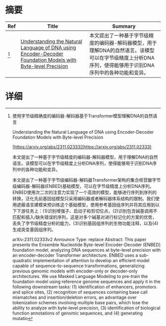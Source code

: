 # 摘要

| Ref | Title | Summary |
| --- | --- | --- |
| [^1] | [Understanding the Natural Language of DNA using Encoder-Decoder Foundation Models with Byte-level Precision](https://arxiv.org/abs/2311.02333) | 本文提出了一种基于字节级精度的编码器-解码器模型，用于理解DNA的自然语言。该模型可以在字节级精度上分析DNA序列，使得能够用于识别DNA序列中的各种功能和变异。 |

# 详细

[^1]: 使用字节级精确度的编码器-解码器基于Transformer模型理解DNA的自然语言

    Understanding the Natural Language of DNA using Encoder-Decoder Foundation Models with Byte-level Precision

    [https://arxiv.org/abs/2311.02333](https://arxiv.org/abs/2311.02333)

    本文提出了一种基于字节级精度的编码器-解码器模型，用于理解DNA的自然语言。该模型可以在字节级精度上分析DNA序列，使得能够用于识别DNA序列中的各种功能和变异。

    

    本文提出了一种基于字节级编码器-解码器Transformer架构的集合核苷酸字节级编码器-解码器(ENBED)基础模型，可以在字节级精度上分析DNA序列。ENBED使用次二次的注意力实现了一个高效的模型，能够进行序列到序列的转换，泛化先前基因组模型只采用编码器或者解码器体系结构的限制。我们使用遮蔽语言建模来预训练这个基础模型，使用参考基因组序列并将其应用到以下下游任务上：(1)识别增强子、启动子和剪切位点，(2)识别包含碱基调用不匹配和插入/缺失错误的序列，这是对多个碱基对进行标记化的方案的优势，丢失了字节级精度分析的能力，(3)识别基因组序列的生物功能注释，以及(4)生成突变基因组序列。

    arXiv:2311.02333v2 Announce Type: replace Abstract: This paper presents the Ensemble Nucleotide Byte-level Encoder-Decoder (ENBED) foundation model, analyzing DNA sequences at byte-level precision with an encoder-decoder Transformer architecture. ENBED uses a sub-quadratic implementation of attention to develop an efficient model capable of sequence-to-sequence transformations, generalizing previous genomic models with encoder-only or decoder-only architectures. We use Masked Language Modeling to pre-train the foundation model using reference genome sequences and apply it in the following downstream tasks: (1) identification of enhancers, promotors and splice sites, (2) recognition of sequences containing base call mismatches and insertion/deletion errors, an advantage over tokenization schemes involving multiple base pairs, which lose the ability to analyze with byte-level precision, (3) identification of biological function annotations of genomic sequences, and (4) generating mutatio
    


